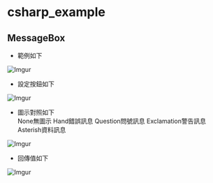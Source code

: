 # csharp_example

## MessageBox

- 範例如下  

![Imgur](https://i.imgur.com/U53Uk2f.jpg)

- 設定按鈕如下  

![Imgur](https://i.imgur.com/0EoAIHd.jpg)

- 圖示對照如下  
None無圖示
Hand錯誤訊息
Question問號訊息
Exclamation警告訊息
Asterish資料訊息

![Imgur](https://i.imgur.com/8PN2sZL.jpg)

- 回傳值如下

![Imgur](https://i.imgur.com/Fx3FZX6.jpg)